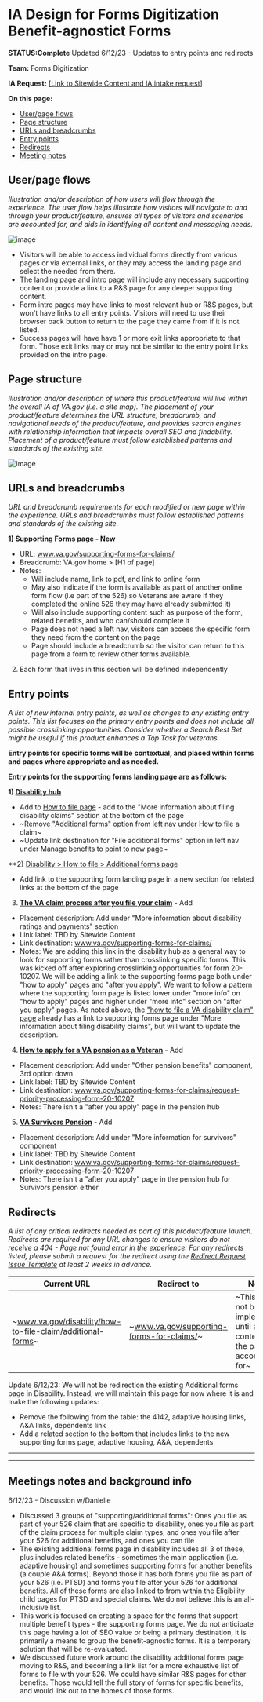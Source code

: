 # IA Design for Forms Digitization Benefit-agnostict Forms
**STATUS:Complete**
Updated 6/12/23 - Updates to entry points and redirects

**Team:** Forms Digitization

**IA Request:** [[Link to Sitewide Content and IA intake request]](https://app.zenhub.com/workspaces/sitewide-content-accessibility-and-ia-63a1d63232beba0011a7833f/issues/gh/department-of-veterans-affairs/va.gov-team/57295)

**On this page:**
- [User/page flows](#flows)
- [Page structure](#map)
- [URLs and breadcrumbs](#url)
- [Entry points](#nav)
- [Redirects](#redirects)
- [Meeting notes](#notes)


## <a name="flows"></a>User/page flows <br>
*Illustration and/or description of how users will flow through the experience. The user flow helps illustrate how visitors will navigate to and through your product/feature, ensures all types of visitors and scenarios are accounted for, and aids in identifying all content and messaging needs.*

![image](https://github.com/department-of-veterans-affairs/va.gov-team/assets/20994159/b9f2788a-f3b8-4858-a89d-6484409cb485)


- Visitors will be able to access individual forms directly from various pages or via external links, or they may access the landing page and select the needed from there.
- The landing page and intro page will include any necessary supporting content or provide a link to a R&S page for any deeper supporting content.
- Form intro pages may have links to most relevant hub or R&S pages, but won't have links to all entry points. Visitors will need to use their browser back button to return to the page they came from if it is not listed.  
- Success pages will have have 1 or more exit links appropriate to that form. Those exit links may or may not be similar to the entry point links provided on the intro page.

## <a name="map"></a>Page structure<br>
*Illustration and/or description of where this product/feature will live within the overall IA of VA.gov (i.e. a site map). The placement of your product/feature determines the URL structure, breadcrumb, and navigational needs of the product/feature, and provides search engines with relationship information that impacts overall SEO and findability. Placement of a product/feature must follow established patterns and standards of the existing site.*

![image](https://github.com/department-of-veterans-affairs/va.gov-team/assets/20994159/69f9dacf-5d88-4763-a412-2452c4f90e4a)


## <a name="url"></a>URLs and breadcrumbs
*URL and breadcrumb requirements for each modified or new page within the experience. URLs and breadcrumbs must follow established patterns and standards of the existing site.*


**1) Supporting Forms page - New**
- URL: www.va.gov/supporting-forms-for-claims/
- Breadcrumb: VA.gov home > [H1 of page]
- Notes: 
  - Will include name, link to pdf, and link to online form
  - May also indicate if the form is available as part of another online form flow (i.e part of the 526) so Veterans are aware if they completed the online 526 they may have already submitted it)
  - Will also include supporting content such as purpose of the form, related benefits, and who can/should complete it
  - Page does not need a left nav, visitors can access the specific form they need from the content on the page
  - Page should include a breadcrumb so the visitor can return to this page from a form to review other forms available.  
 
2) Each form that lives in this section will be defined independently


## <a name="nav"></a>Entry points <br>
*A list of new internal entry points, as well as changes to any existing entry points. This list focuses on the primary entry points and does not include all possible crosslinking opportunities. Consider whether a Search Best Bet might be useful if this product enhances a Top Task for veterans.*

**Entry points for specific forms will be contextual, and placed within forms and pages where appropriate and as needed.** 

**Entry points for the supporting forms landing page are as follows:**

**1) [Disability hub](https://www.va.gov/disability/)**
- Add to [How to file page](https://www.va.gov/disability/how-to-file-claim/) - add to the "More information about filing disability claims" section at the bottom of the page
- ~Remove "Additional forms" option from left nav under How to file a claim~
- ~Update link destination for "File additional forms" option in left nav under Manage benefits to point to new page~

**2) [Disability > How to file > Additional forms page](https://www.va.gov/disability/how-to-file-claim/additional-forms/)
- Add link to the supporting form landing page in a new section for related links at the bottom of the page

3. **[The VA claim process after you file your claim](https://www.va.gov/disability/after-you-file-claim/)** - Add
  - Placement description: Add under "More information about disability ratings and payments" section
  - Link label: TBD by Sitewide Content
  - Link destination: www.va.gov/supporting-forms-for-claims/
  - Notes: We are adding this link in the disability hub as a general way to look for supporting forms rather than crosslinking specific forms. This was kicked off after exploring crosslinking opportunities for form 20-10207. We will be adding a link to the supporting forms page both under "how to apply" pages and "after you apply". We want to follow a pattern where the supporting form page is listed lower under "more info" on "how to apply" pages and higher under "more info" section on "after you apply" pages. As noted above, the ["how to file a VA disability claim" page](https://www.va.gov/disability/how-to-file-claim/) already has a link to supporting forms page under "More information about filing disability claims", but will want to update the description. 
    
4. **[How to apply for a VA pension as a Veteran](https://www.va.gov/pension/how-to-apply/)** - Add
  - Placement description: Add under "Other pension benefits" component, 3rd option down
  - Link label: TBD by Sitewide Content
  - Link destination: www.va.gov/supporting-forms-for-claims/request-priority-processing-form-20-10207
  - Notes: There isn't a "after you apply" page in the pension hub

5. **[VA Survivors Pension](https://www.va.gov/pension/survivors-pension/)** - Add
  - Placement description: Add under "More information for survivors" component
  - Link label: TBD by Sitewide Content
  - Link destination: www.va.gov/supporting-forms-for-claims/request-priority-processing-form-20-10207
  - Notes: There isn't a "after you apply" page in the pension hub for Survivors pension either

## <a name="redirects"></a>Redirects <br>
*A list of any critical redirects needed as part of this product/feature launch. Redirects are required for any URL changes to ensure visitors do not receive a 404 - Page not found error in the experience. For any redirects listed, please submit a request for the redirect using the [Redirect Request Issue Template](https://github.com/department-of-veterans-affairs/va.gov-team/issues/new?assignees=mnorthuis&labels=content-ia-team%2C+ia&template=redirect-request.md&title=Redirect+Request) at least 2 weeks in advance.*  


Current URL | Redirect to | Notes
--- | --- | ---
~www.va.gov/disability/how-to-file-claim/additional-forms~ | ~www.va.gov/supporting-forms-for-claims/~ | ~This should not be implemented until all content on the page is accounted for~
 
Update 6/12/23:  We will not be redirection the existing Additional forms page in Disability.  Instead, we will maintain this page for now where it is and make the following updates: 
- Remove the following from the table: the 4142, adaptive housing links, A&A links, dependents link
- Add a related section to the bottom that includes links to the new supporting forms page, adaptive housing, A&A, dependents



<hr>
<hr>

## <a name="notes"></a>Meetings notes and background info
6/12/23 - Discussion w/Danielle
- Discussed 3 groups of "supporting/additional forms": Ones you file as part of your 526 claim that are specific to disability, ones you file as part of the claim process for multiple claim types, and ones you file after your 526 for additional benefits, and ones you can file 
- The existing additional forms page in disability includes all 3 of these, plus includes related benefits - sometimes the main application (i.e. adaptive housing) and sometimes supporting forms for another benefits (a couple A&A forms). Beyond those it has both forms you file as part of your 526 (i.e. PTSD) and forms you file after your 526 for additional benefits.  All of these forms are also linked to from within the Eligibility child pages for PTSD and special claims.  We do not believe this is an all-inclusive list. 
- This work is focused on creating a space for the forms that support multiple benefit types - the supporting forms page.  We do not anticipate this page having a lot of SEO value or being a primary destination, it is primarily a means to group the benefit-agnostic forms.  It is a temporary solution that will be re-evaluated.
- We discussed future work around the disability additional forms page moving to R&S, and becoming a link list for a more exhaustive list of forms to file with your 526.  We could have similar R&S pages for other benefits.  Those would tell the full story of forms for specific benefits, and would link out to the homes of those forms. 

